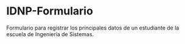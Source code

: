 # IDNP-Formulario
 Formulario para registrar los principales datos de un estudiante de la escuela de Ingeniería de Sistemas.

